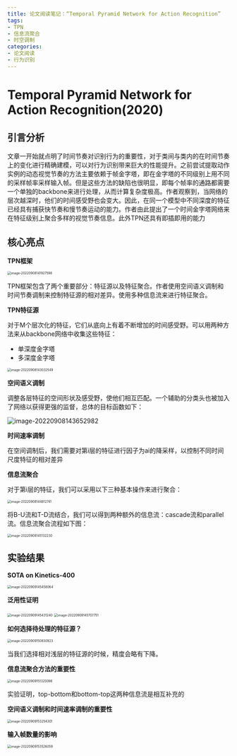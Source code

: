 ```yaml
---
title: 论文阅读笔记：“Temporal Pyramid Network for Action Recognition”
tags: 
- TPN
- 信息流聚合
- 时空调制
categories:
- 论文阅读
- 行为识别
---
```


# Temporal Pyramid Network for Action Recognition(2020)

## 引言分析

文章一开始就点明了时间节奏对识别行为的重要性，对于类间与类内的在时间节奏上的变化进行精确建模，可以对行为识别带来巨大的性能提升。之前尝试提取动作实例的动态视觉节奏的方法主要依赖于帧金字塔，即在金字塔的不同级别上用不同的采样帧率采样输入帧。但是这些方法的缺陷也很明显，即每个帧率的通路都需要一个单独的backbone来进行处理，从而计算复杂度极高。作者观察到，当网络的层次越深时，他们的时间感受野也会变大。因此，在同一个模型中不同深度的特征已经具有捕获快节奏和慢节奏运动的能力。作者由此提出了一个时间金字塔网络来在特征级别上聚合多样的视觉节奏信息。此外TPN还具有即插即用的能力

## 核心亮点

**TPN框架**

<img src="https://raw.githubusercontent.com/coelien/image-hosting/master/img/202209081419670.png" alt="image-20220908141927598" style="zoom:50%;" />

TPN框架包含了两个重要部分：特征源以及特征聚合。作者使用空间语义调制和时间节奏调制来控制特征源的相对差异。使用多种信息流来进行特征聚合。

**TPN特征源**

对于M个层次化的特征，它们从底向上有着不断增加的时间感受野。可以用两种方法来从backbone网络中收集这些特征：

- 单深度金字塔
- 多深度金字塔

<img src="https://raw.githubusercontent.com/coelien/image-hosting/master/img/202209081430578.png" alt="image-20220908143032549" style="zoom:50%;" />

**空间语义调制**

调整各层特征的空间形状及感受野，使他们相互匹配。一个辅助的分类头也被加入了网络以获得更强的监督，总体的目标函数如下：

![image-20220908143652982](https://raw.githubusercontent.com/coelien/image-hosting/master/img/202209081436005.png)

**时间速率调制**

在空间调制后，我们需要对第i层的特征进行因子为ai的降采样，以控制不同时间尺度特征的相对差异

**信息流聚合**

对于第i层的特征，我们可以采用以下三种基本操作来进行聚合：

<img src="https://raw.githubusercontent.com/coelien/image-hosting/master/img/202209081448773.png" alt="image-20220908144812741" style="zoom:50%;" />

将B-U流和T-D流结合，我们可以得到两种额外的信息流：cascade流和parallel流。信息流聚合流程如下图：

<img src="https://raw.githubusercontent.com/coelien/image-hosting/master/img/202209081451275.png" alt="image-20220908145132230" style="zoom:50%;" />

## 实验结果

**SOTA on Kinetics-400**

<img src="https://raw.githubusercontent.com/coelien/image-hosting/master/img/202209091454106.png" alt="image-20220909145458064" style="zoom:50%;" />

**泛用性证明**

<img src="https://raw.githubusercontent.com/coelien/image-hosting/master/img/202209091454270.png" alt="image-20220909145431240" style="zoom:50%;" />

<img src="https://raw.githubusercontent.com/coelien/image-hosting/master/img/202209091457782.png" alt="image-20220909145707751" style="zoom:50%;" />

**如何选择待处理的特征源？**

<img src="https://raw.githubusercontent.com/coelien/image-hosting/master/img/202209091508956.png" alt="image-20220909150830923" style="zoom:50%;" />

当我们选择相对浅层的特征源的时候，精度会略有下降。

**信息流聚合方法的重要性**

<img src="https://raw.githubusercontent.com/coelien/image-hosting/master/img/202209091513129.png" alt="image-20220909151320098" style="zoom:50%;" />

实验证明，top-bottom和bottom-top这两种信息流是相互补充的

**空间语义调制和时间速率调制的重要性**

<img src="https://raw.githubusercontent.com/coelien/image-hosting/master/img/202209091532332.png" alt="image-20220909153254301" style="zoom:50%;" />

**输入帧数量的影响**

<img src="https://raw.githubusercontent.com/coelien/image-hosting/master/img/202209091535101.png" alt="image-20220909153526059" style="zoom:50%;" />
